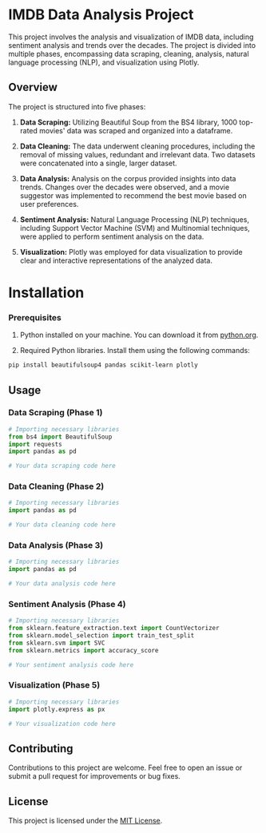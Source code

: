 # IMDB Data Analysis Project

This project involves the analysis and visualization of IMDB data, including sentiment analysis and trends over the decades. The project is divided into multiple phases, encompassing data scraping, cleaning, analysis, natural language processing (NLP), and visualization using Plotly.

## Overview

The project is structured into five phases:

1. **Data Scraping:** Utilizing Beautiful Soup from the BS4 library, 1000 top-rated movies' data was scraped and organized into a dataframe.

2. **Data Cleaning:** The data underwent cleaning procedures, including the removal of missing values, redundant and irrelevant data. Two datasets were concatenated into a single, larger dataset.

3. **Data Analysis:** Analysis on the corpus provided insights into data trends. Changes over the decades were observed, and a movie suggestor was implemented to recommend the best movie based on user preferences.

4. **Sentiment Analysis:** Natural Language Processing (NLP) techniques, including Support Vector Machine (SVM) and Multinomial techniques, were applied to perform sentiment analysis on the data.

5. **Visualization:** Plotly was employed for data visualization to provide clear and interactive representations of the analyzed data.

# Installation

### Prerequisites

1. Python installed on your machine. You can download it from [python.org](https://www.python.org/downloads/).

2. Required Python libraries. Install them using the following commands:

```bash
pip install beautifulsoup4 pandas scikit-learn plotly
```

## Usage

### Data Scraping (Phase 1)

```python
# Importing necessary libraries
from bs4 import BeautifulSoup
import requests
import pandas as pd

# Your data scraping code here
```

### Data Cleaning (Phase 2)

```python
# Importing necessary libraries
import pandas as pd

# Your data cleaning code here
```

### Data Analysis (Phase 3)

```python
# Importing necessary libraries
import pandas as pd

# Your data analysis code here
```

### Sentiment Analysis (Phase 4)

```python
# Importing necessary libraries
from sklearn.feature_extraction.text import CountVectorizer
from sklearn.model_selection import train_test_split
from sklearn.svm import SVC
from sklearn.metrics import accuracy_score

# Your sentiment analysis code here
```

### Visualization (Phase 5)

```python
# Importing necessary libraries
import plotly.express as px

# Your visualization code here
```

## Contributing

Contributions to this project are welcome. Feel free to open an issue or submit a pull request for improvements or bug fixes.

## License

This project is licensed under the [MIT License](LICENSE).
